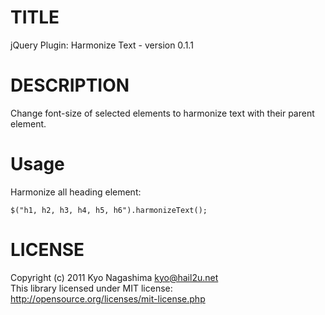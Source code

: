 TITLE
=====

jQuery Plugin: Harmonize Text - version 0.1.1


DESCRIPTION
===========

Change font-size of selected elements to harmonize text with their parent element.


Usage
=====

Harmonize all heading element:

    $("h1, h2, h3, h4, h5, h6").harmonizeText();


LICENSE
=======

Copyright (c) 2011 Kyo Nagashima <kyo@hail2u.net>  
This library licensed under MIT license:  
http://opensource.org/licenses/mit-license.php
